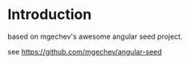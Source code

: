 # Introduction

based on mgechev's awesome angular seed project.

see https://github.com/mgechev/angular-seed
